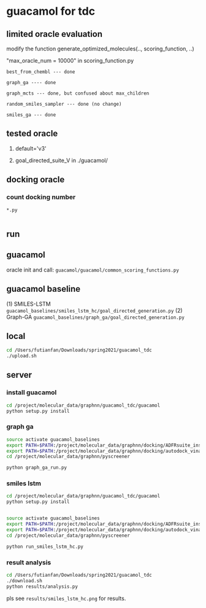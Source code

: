 # guacamol for tdc



## limited oracle evaluation 

modify the function generate_optimized_molecules(.., scoring_function, ..)

"max_oracle_num = 10000"  in scoring_function.py  


	best_from_chembl --- done 

	graph_ga ---- done 

	graph_mcts --- done, but confused about max_children 

	random_smiles_sampler --- done (no change)

	smiles_ga --- done 

## tested oracle 

1. default='v3'

2. goal_directed_suite_V in ./guacamol/ 


## docking oracle 


### count docking number 

`*.py`

```python

```

## run 

## guacamol 

oracle init and call: `guacamol/guacamol/common_scoring_functions.py`


## guacamol baseline 

(1) SMILES-LSTM `guacamol_baselines/smiles_lstm_hc/goal_directed_generation.py`
(2) Graph-GA `guacamol_baselines/graph_ga/goal_directed_generation.py`


## local 
```bash
cd /Users/futianfan/Downloads/spring2021/guacamol_tdc
./upload.sh 
```




## server 


### install guacamol 
```bash
cd /project/molecular_data/graphnn/guacamol_tdc/guacamol 
python setup.py install 
```


### graph ga
```bash
source activate guacamol_baselines
export PATH=$PATH:/project/molecular_data/graphnn/docking/ADFRsuite_installed_directory/bin
export PATH=$PATH:/project/molecular_data/graphnn/docking/autodock_vina_1_1_2_linux_x86/bin
cd /project/molecular_data/graphnn/pyscreener 

python graph_ga_run.py  

```


### smiles lstm 
```bash
cd /project/molecular_data/graphnn/guacamol_tdc/guacamol 
python setup.py install 


source activate guacamol_baselines
export PATH=$PATH:/project/molecular_data/graphnn/docking/ADFRsuite_installed_directory/bin
export PATH=$PATH:/project/molecular_data/graphnn/docking/autodock_vina_1_1_2_linux_x86/bin
cd /project/molecular_data/graphnn/pyscreener 

python run_smiles_lstm_hc.py  

```


### result analysis

```bash
cd /Users/futianfan/Downloads/spring2021/guacamol_tdc
./download.sh 
python results/analysis.py 
```

pls see `results/smiles_lstm_hc.png` for results. 














